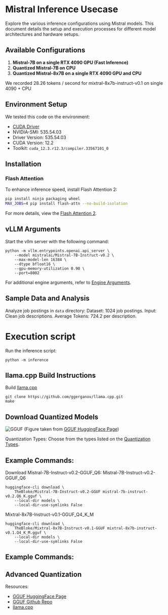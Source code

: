 # Mistral Inference Usecase

Explore the various inference configurations using Mistral models. This document details the setup and execution processes for different model architectures and hardware setups.

## Available Configurations

1. **Mistral-7B on a single RTX 4090 GPU (Fast Inference)**
2. **Quantized Mistral-7B on CPU**
3. **Quantized Mistral-8x7B on a single RTX 4090 GPU and CPU** 

We recorded 28.26 tokens / second for mixtral-8x7b-instruct-v0.1 on single 4090 + CPU

## Environment Setup
We tested this code on the environment:
- [CUDA Driver](https://developer.nvidia.com/cuda-downloads)
- NVIDIA-SMI: 535.54.03
- Driver Version: 535.54.03
- CUDA Version: 12.2
- Toolkit: `cuda_12.3.r12.3/compiler.33567101_0`

## Installation

### Flash Attention

To enhance inference speed, install Flash Attention 2:
```bash
pip install ninja packaging wheel
MAX_JOBS=4 pip install flash-attn --no-build-isolation
```

For more details, view the [Flash Attention 2](https://tridao.me/publications/flash2/flash2.pdf).

## vLLM Arguments
Start the vllm server with the following command:
```
python -m vllm.entrypoints.openai.api_server \
    --model mistralai/Mistral-7B-Instruct-v0.2 \
    --max-model-len 16384 \
    --dtype bfloat16 \
    --gpu-memory-utilization 0.90 \
    --port=8002
```
For additional engine arguments, refer to [Engine Arguments](https://docs.vllm.ai/en/latest/models/engine_args.html).

## Sample Data and Analysis
Analyze job postings in `data` directory:
    Dataset: 1024 job postings.
    Input: Clean job descriptions.
    Average Tokens: 724.2 per description.

# Execution script
Run the inference script:
```
python -m inference
```

## llama.cpp Build Instructions
Build [llama.cpp](https://github.com/ggerganov/llama.cpp)
```
git clone https://github.com/ggerganov/llama.cpp.git
make
```

## Download Quantized Models
![GGUF](https://huggingface.co/datasets/huggingface/documentation-images/resolve/main/hub/gguf-spec.png)
(Figure taken from [GGUF HuggingFace Page](https://huggingface.co/docs/hub/gguf))

Quantization Types: Choose from the types listed on the [Quantization Types](https://huggingface.co/docs/hub/gguf#quantization-types).

## Example Commands:
Download Mistral-7B-Instruct-v0.2-GGUF_Q6:
Mistral-7B-Instruct-v0.2-GGUF_Q6
```
huggingface-cli download \
    TheBloke/Mistral-7B-Instruct-v0.2-GGUF mistral-7b-instruct-v0.2.Q6_K.gguf \
    --local-dir models \
    --local-dir-use-symlinks False
```

Mixtral-8x7B-Instruct-v0.1-GGUF_Q4_K_M
```
huggingface-cli download \
    TheBloke/Mixtral-8x7B-Instruct-v0.1-GGUF mixtral-8x7b-instruct-v0.1.Q4_K_M.gguf \
    --local-dir models \
    --local-dir-use-symlinks False
```

## Example Commands:


## Advanced Quantization
Resources:
- [GGUF HuggingFace Page](https://huggingface.co/docs/hub/gguf)
- [GGUF Github Repo](https://github.com/ggerganov/ggml/blob/master/docs/gguf.md)
- [llama.cpp](https://github.com/ggerganov/llama.cpp)
